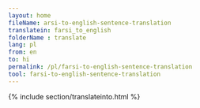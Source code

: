 ```yaml
---
layout: home
fileName: arsi-to-english-sentence-translation
translatein: farsi_to_english
folderName : translate
lang: pl
from: en
to: hi
permalink: /pl/farsi-to-english-sentence-translation
tool: farsi-to-english-sentence-translation
---
```

{% include section/translateinto.html %}